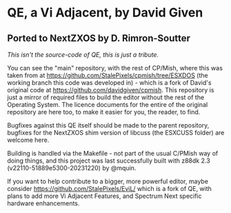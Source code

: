QE, a Vi Adjacent, by David Given
=================================

Ported to NextZXOS by D. Rimron-Soutter
---------------------------------------

*This isn't the source-code of QE, this is just a tribute.*

You can see the "main" repository, with the rest of CP/Mish, where this was
taken from at https://github.com/StalePixels/cpmish/tree/ESXDOS (the
working branch this code was developed in) - which is a fork of David's original
code at https://github.com/davidgiven/cpmish. This repository is just a mirror of
required files to build the editor without the rest of the Operating System.
The licence documents for the entire of the original repository are here too, to
make it easier for you, the reader, to find.

Bugfixes against this QE itself should be made to the parent repository,
bugfixes for the NextZXOS shim version of libcuss (the ESXCUSS folder) are welcome
here.

Building is handled via the Makefile - not part of the usual C/PMish way of doing
things, and this project was last successfully built with z88dk 2.3 
(v22110-51889e5300-20231220) by @mquin. 

If you want to help contribute to a bigger, more powerful editor, maybe consider
https://github.com/StalePixels/EviL/ which is a fork of QE, with plans to add
more Vi Adjacent Features, and Spectrum Next specific hardware enhancements.

